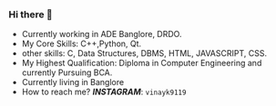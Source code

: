 ### Hi there 👋

<!--
**VinayIsHere/VinayIsHere** is a ✨ _special_ ✨ repository because its `README.md` (this file) appears on your GitHub profile.

Here are some ideas to get you started:
-->
- Currently working in ADE Banglore, DRDO.
- My Core Skills: C++,Python, Qt.
- other skills: C, Data Structures, DBMS, HTML, JAVASCRIPT, CSS.
- My Highest Qualification: Diploma in Computer Engineering and currently Pursuing BCA.
- Currently living in Banglore
- How to reach me? 
***INSTAGRAM***: ```vinayk9119```



